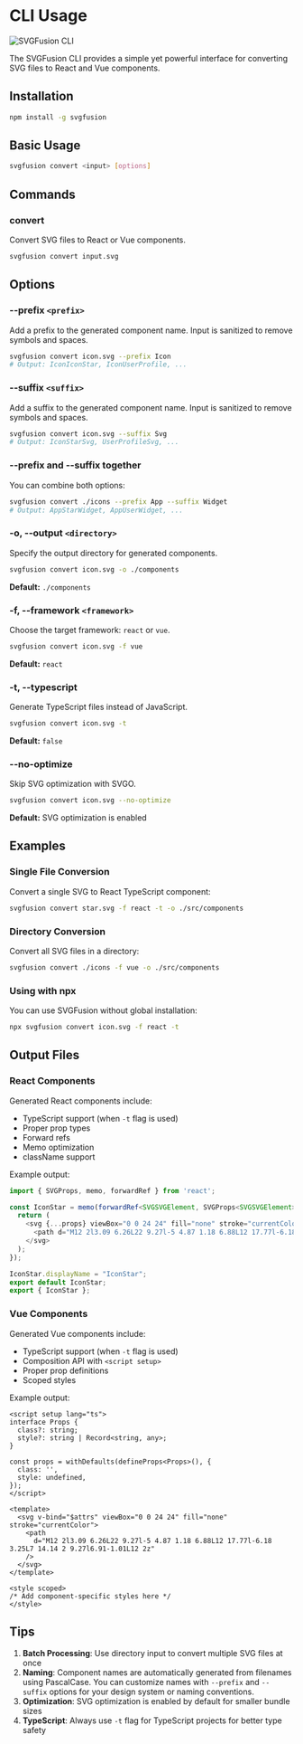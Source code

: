 # CLI Usage

![SVGFusion CLI](https://i.ibb.co/8n2b5mtp/cli.png)

The SVGFusion CLI provides a simple yet powerful interface for converting SVG files to React and Vue components.

## Installation

```bash
npm install -g svgfusion
```

## Basic Usage

```bash
svgfusion convert <input> [options]
```

## Commands

### convert

Convert SVG files to React or Vue components.

```bash
svgfusion convert input.svg
```

## Options

### --prefix `<prefix>`

Add a prefix to the generated component name. Input is sanitized to remove symbols and spaces.

```bash
svgfusion convert icon.svg --prefix Icon
# Output: IconIconStar, IconUserProfile, ...
```

### --suffix `<suffix>`

Add a suffix to the generated component name. Input is sanitized to remove symbols and spaces.

```bash
svgfusion convert icon.svg --suffix Svg
# Output: IconStarSvg, UserProfileSvg, ...
```

### --prefix and --suffix together

You can combine both options:

```bash
svgfusion convert ./icons --prefix App --suffix Widget
# Output: AppStarWidget, AppUserWidget, ...
```

### -o, --output `<directory>`

Specify the output directory for generated components.

```bash
svgfusion convert icon.svg -o ./components
```

**Default:** `./components`

### -f, --framework `<framework>`

Choose the target framework: `react` or `vue`.

```bash
svgfusion convert icon.svg -f vue
```

**Default:** `react`

### -t, --typescript

Generate TypeScript files instead of JavaScript.

```bash
svgfusion convert icon.svg -t
```

**Default:** `false`

### --no-optimize

Skip SVG optimization with SVGO.

```bash
svgfusion convert icon.svg --no-optimize
```

**Default:** SVG optimization is enabled

## Examples

### Single File Conversion

Convert a single SVG to React TypeScript component:

```bash
svgfusion convert star.svg -f react -t -o ./src/components
```

### Directory Conversion

Convert all SVG files in a directory:

```bash
svgfusion convert ./icons -f vue -o ./src/components
```

### Using with npx

You can use SVGFusion without global installation:

```bash
npx svgfusion convert icon.svg -f react -t
```

## Output Files

### React Components

Generated React components include:

- TypeScript support (when `-t` flag is used)
- Proper prop types
- Forward refs
- Memo optimization
- className support

Example output:

```typescript
import { SVGProps, memo, forwardRef } from 'react';

const IconStar = memo(forwardRef<SVGSVGElement, SVGProps<SVGSVGElement> & { className?: string; }>(props) => {
  return (
    <svg {...props} viewBox="0 0 24 24" fill="none" stroke="currentColor">
      <path d="M12 2l3.09 6.26L22 9.27l-5 4.87 1.18 6.88L12 17.77l-6.18 3.25L7 14.14 2 9.27l6.91-1.01L12 2z"/>
    </svg>
  );
});

IconStar.displayName = "IconStar";
export default IconStar;
export { IconStar };
```

### Vue Components

Generated Vue components include:

- TypeScript support (when `-t` flag is used)
- Composition API with `<script setup>`
- Proper prop definitions
- Scoped styles

Example output:

```vue
<script setup lang="ts">
interface Props {
  class?: string;
  style?: string | Record<string, any>;
}

const props = withDefaults(defineProps<Props>(), {
  class: '',
  style: undefined,
});
</script>

<template>
  <svg v-bind="$attrs" viewBox="0 0 24 24" fill="none" stroke="currentColor">
    <path
      d="M12 2l3.09 6.26L22 9.27l-5 4.87 1.18 6.88L12 17.77l-6.18 3.25L7 14.14 2 9.27l6.91-1.01L12 2z"
    />
  </svg>
</template>

<style scoped>
/* Add component-specific styles here */
</style>
```

## Tips

1. **Batch Processing**: Use directory input to convert multiple SVG files at once
2. **Naming**: Component names are automatically generated from filenames using PascalCase. You can customize names with `--prefix` and `--suffix` options for your design system or naming conventions.
3. **Optimization**: SVG optimization is enabled by default for smaller bundle sizes
4. **TypeScript**: Always use `-t` flag for TypeScript projects for better type safety
